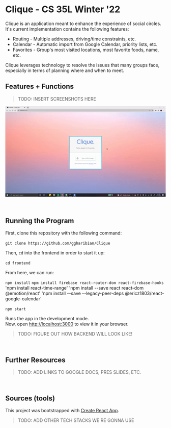 # Clique - CS 35L Winter '22

Clique is an application meant to enhance the experience of social circles.
It's current implementation contains the following features:

* Routing - Multiple addresses, driving/time constraints, etc.
* Calendar - Automatic import from Google Calendar, priority lists, etc.
* Favorites - Group's most visited locations, most favorite foods, name, etc.

Clique leverages technology to resolve the issues that many groups face,
especially in terms of planning where and when to meet.

## Features + Functions

> TODO: INSERT SCREENSHOTS HERE

![HomePage](./auxmedia/login-demo.gif)

&nbsp;&nbsp;

## Running the Program

First, clone this repository with the following command:

`git clone https://github.com/ggharibian/Clique`

Then, `cd` into the frontend in order to start it up:

`cd frontend`

From here, we can run:

`npm install`
`npm install firebase react-router-dom react-firebase-hooks`
'npm install react-time-range'
'npm install --save react react-dom @emotion/react'
'npm install --save --legacy-peer-deps @ericz1803/react-google-calendar'

`npm start`

Runs the app in the development mode.\
Now, open [http://localhost:3000](http://localhost:3000) to view it in your browser.

> TODO: FIGURE OUT HOW BACKEND WILL LOOK LIKE!

&nbsp;&nbsp;

## Further Resources

> TODO: ADD LINKS TO GOOGLE DOCS, PRES SLIDES, ETC.

&nbsp;&nbsp;

## Sources (tools)

This project was bootstrapped with [Create React App](https://github.com/facebook/create-react-app).

> TODO: ADD OTHER TECH STACKS WE'RE GONNA USE

&nbsp;&nbsp;
